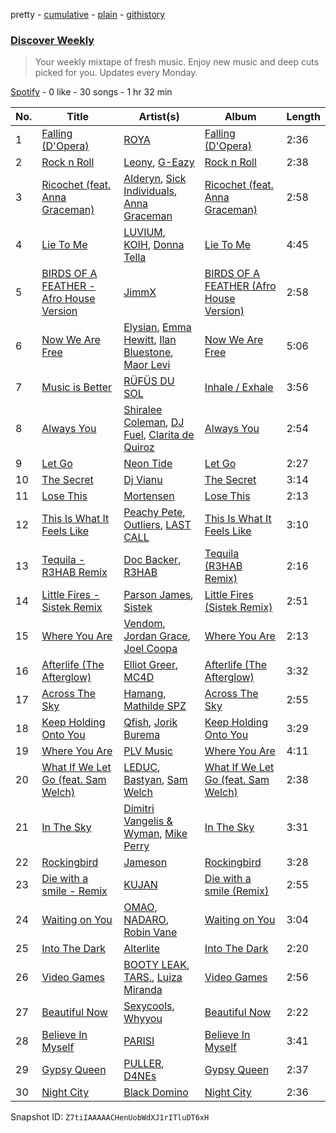 pretty - [cumulative](/playlists/cumulative/37i9dQZEVXcMQ21aVFwcU6.md) - [plain](/playlists/plain/37i9dQZEVXcMQ21aVFwcU6) - [githistory](https://github.githistory.xyz/mdn522/spotify-playlist-archive/blob/main/playlists/plain/37i9dQZEVXcMQ21aVFwcU6)

### [Discover Weekly](https://open.spotify.com/playlist/37i9dQZEVXcMQ21aVFwcU6)

> Your weekly mixtape of fresh music\. Enjoy new music and deep cuts picked for you\. Updates every Monday.

[Spotify](https://open.spotify.com/user/spotify) - 0 like - 30 songs - 1 hr 32 min

| No. | Title | Artist(s) | Album | Length |
|---|---|---|---|---|
| 1 | [Falling \(D'Opera\)](https://open.spotify.com/track/3xh3vEtbV8AVFpWKqfK3b7) | [ROYA](https://open.spotify.com/artist/6OxEmD1kV3B1OhVjqWO9Zh) | [Falling \(D'Opera\)](https://open.spotify.com/album/42hsP1tzWAXNo4kpD24csQ) | 2:36 |
| 2 | [Rock n Roll](https://open.spotify.com/track/1T2zLWVcr4nXMrMnzyHUVl) | [Leony](https://open.spotify.com/artist/2NpPlwwDVYR5dIj0F31EcC), [G\-Eazy](https://open.spotify.com/artist/02kJSzxNuaWGqwubyUba0Z) | [Rock n Roll](https://open.spotify.com/album/1Jey66mOXbJOwGtVKwdUWb) | 2:38 |
| 3 | [Ricochet \(feat\. Anna Graceman\)](https://open.spotify.com/track/6Ux0Few55gMhBSKaSjddkp) | [Alderyn](https://open.spotify.com/artist/5LcaKNmxPoZxrmYpyToXB6), [Sick Individuals](https://open.spotify.com/artist/0XqFDQJjqW5PfhfBCb53LR), [Anna Graceman](https://open.spotify.com/artist/2B69uGl0nh5LMFUAZxVw5y) | [Ricochet \(feat\. Anna Graceman\)](https://open.spotify.com/album/4oyLwS0ArlwISpjl97K1XX) | 2:58 |
| 4 | [Lie To Me](https://open.spotify.com/track/2CGOUBWFCAeRLb5Z6FUiN2) | [LUVIUM](https://open.spotify.com/artist/6UfbyoqsWR9gNMTk5TzMYf), [KOIH](https://open.spotify.com/artist/4q64u8A5JqYAqM680GuGwg), [Donna Tella](https://open.spotify.com/artist/39czNpwEAe5tGKIE53XDmm) | [Lie To Me](https://open.spotify.com/album/2iZnG6sse2MokcE0CCdrc9) | 4:45 |
| 5 | [BIRDS OF A FEATHER \- Afro House Version](https://open.spotify.com/track/1nq8Lu7kVCClJvwGD08Wpo) | [JimmX](https://open.spotify.com/artist/4X71KCLaNqDa0dT5iAQhe1) | [BIRDS OF A FEATHER \(Afro House Version\)](https://open.spotify.com/album/1HAtIcFEoOILdWhCpLKIX7) | 2:58 |
| 6 | [Now We Are Free](https://open.spotify.com/track/2xfL7Mx5AqbWP0YcwxlcI7) | [Elysian](https://open.spotify.com/artist/6IPtgWMGTP1ZVcfMeo0XlO), [Emma Hewitt](https://open.spotify.com/artist/1t65YxEAtU3iii6bCzSGF8), [Ilan Bluestone](https://open.spotify.com/artist/1yoZuH2j43vVSWsOwYuQyn), [Maor Levi](https://open.spotify.com/artist/7iVuXpgNEl87BwdwV1L6he) | [Now We Are Free](https://open.spotify.com/album/5PyEZtjd1UNnbeqBIu0Njj) | 5:06 |
| 7 | [Music is Better](https://open.spotify.com/track/4NlxBNd38G9nXjCVrbBYre) | [RÜFÜS DU SOL](https://open.spotify.com/artist/5Pb27ujIyYb33zBqVysBkj) | [Inhale / Exhale](https://open.spotify.com/album/3Fda4vhPP0Clk3EQNVipUP) | 3:56 |
| 8 | [Always You](https://open.spotify.com/track/3jZP1bPAJyiAAXQ9LlYdjc) | [Shiralee Coleman](https://open.spotify.com/artist/7q1u9tWian8y9CsWikyt2h), [DJ Fuel](https://open.spotify.com/artist/7b0zZiMJHNpszsfdqgFDyA), [Clarita de Quiroz](https://open.spotify.com/artist/6WPPCmPLrmweYTz1ApYL34) | [Always You](https://open.spotify.com/album/1OIfnWD6Cd3gzHmrrE40Wx) | 2:54 |
| 9 | [Let Go](https://open.spotify.com/track/7bL9uGTNLE1SAHQUAjHne5) | [Neon Tide](https://open.spotify.com/artist/1ElV1LPQsKmt6kuUjIBdHG) | [Let Go](https://open.spotify.com/album/4Ohgxiq4JfLHNaVbr5dtgV) | 2:27 |
| 10 | [The Secret](https://open.spotify.com/track/4zFFsW6qfRLMoYxxLzFW1p) | [Dj Vianu](https://open.spotify.com/artist/20UG9RJ4pMncdPXRgA8mrl) | [The Secret](https://open.spotify.com/album/26oJWZ0u7XtRRyQyYuLtkS) | 3:14 |
| 11 | [Lose This](https://open.spotify.com/track/4XiGLFDbOeBsfRtClVIZzW) | [Mortensen](https://open.spotify.com/artist/1IGUnBoSDVXkJ3EsCXsCPr) | [Lose This](https://open.spotify.com/album/5b31l7PQoIL6H4e52RchdV) | 2:13 |
| 12 | [This Is What It Feels Like](https://open.spotify.com/track/0Bpbr1GgLMgQnuFmVo5zMH) | [Peachy Pete](https://open.spotify.com/artist/0bsZ7TPFHa56cscyXwqfER), [Outliers](https://open.spotify.com/artist/49D9GLjnzBcsaKiUByAMQL), [LAST CALL](https://open.spotify.com/artist/2LoibTtixf5tjTYORAxbtN) | [This Is What It Feels Like](https://open.spotify.com/album/5gLSd0qBvsBN7TqDYifb2O) | 3:10 |
| 13 | [Tequila \- R3HAB Remix](https://open.spotify.com/track/71FvjpgB9Z39Icf27VnEzf) | [Doc Backer](https://open.spotify.com/artist/7tXyKeOv9LiXg7qfVQKQm4), [R3HAB](https://open.spotify.com/artist/6cEuCEZu7PAE9ZSzLLc2oQ) | [Tequila \(R3HAB Remix\)](https://open.spotify.com/album/7EBetlHC9bvkSp2foObl39) | 2:16 |
| 14 | [Little Fires \- Sistek Remix](https://open.spotify.com/track/0EBDuIxWWSd9XnEVkXLVaw) | [Parson James](https://open.spotify.com/artist/48sLioddyaXkuhyHXSkpsB), [Sistek](https://open.spotify.com/artist/7AfIBbjDpPR6FlLWLsAcHu) | [Little Fires \(Sistek Remix\)](https://open.spotify.com/album/6UvuV94S0gPUf7cbyGubw5) | 2:51 |
| 15 | [Where You Are](https://open.spotify.com/track/2RJikqrbNUWR6WxREvRAMi) | [Vendom](https://open.spotify.com/artist/0wztdnJjZQ4HrZqrb9c8y9), [Jordan Grace](https://open.spotify.com/artist/0NST5cNxDtRZuToY6ngC0k), [Joel Coopa](https://open.spotify.com/artist/36Wo4JMbqaHm0wzCuDxBuD) | [Where You Are](https://open.spotify.com/album/0HOl6I26Y3JHisbYnjTVaN) | 2:13 |
| 16 | [Afterlife \(The Afterglow\)](https://open.spotify.com/track/3VqMWc9IMJD07F8G6jYU5e) | [Elliot Greer](https://open.spotify.com/artist/6EFGjOozwPlW4PxLu8SoXD), [MC4D](https://open.spotify.com/artist/2MbY32LPINIi9P6PCkrOJI) | [Afterlife \(The Afterglow\)](https://open.spotify.com/album/2vf6gIslydfSOAsY1b5h8W) | 3:32 |
| 17 | [Across The Sky](https://open.spotify.com/track/0jhFIjnPJdJ5kuFdyimkN6) | [Hamang](https://open.spotify.com/artist/6DEUBgjh48qfLbt5ae1JIl), [Mathilde SPZ](https://open.spotify.com/artist/0cYRqD1xptOt9VxL4QRrHd) | [Across The Sky](https://open.spotify.com/album/0pcr3YRMpsp9ZVSRzUYkd7) | 2:55 |
| 18 | [Keep Holding Onto You](https://open.spotify.com/track/5PsLllL0qfBuNt2oPnFlft) | [Qfish](https://open.spotify.com/artist/5T2jnVO9cIxAjrQWu1aEGN), [Jorik Burema](https://open.spotify.com/artist/5m9bQKYt5uwDbtBGB6x78P) | [Keep Holding Onto You](https://open.spotify.com/album/6Q2ry1MRuI6OPpwC1RxOqD) | 3:29 |
| 19 | [Where You Are](https://open.spotify.com/track/62z0qIftlsBwNg0izZTNSt) | [PLV Music](https://open.spotify.com/artist/47lxWZZWMtEqp4FXtHeaC7) | [Where You Are](https://open.spotify.com/album/3Rzos5PJ2ZUgdrSspJ4Nu6) | 4:11 |
| 20 | [What If We Let Go \(feat\. Sam Welch\)](https://open.spotify.com/track/094ytaIC90FNjxPFpdgcHP) | [LEDUC](https://open.spotify.com/artist/0PX2pq6qcOfKp3NQOJMGvz), [Bastyan](https://open.spotify.com/artist/3BJgrhhTMNGZn3ORwAlK9g), [Sam Welch](https://open.spotify.com/artist/3JmD9HEyTy3vtITvwUFK9K) | [What If We Let Go \(feat\. Sam Welch\)](https://open.spotify.com/album/3OJmp5W6TdhjbTbUxoUguB) | 2:38 |
| 21 | [In The Sky](https://open.spotify.com/track/56GCtbkFhreHRCoWSHyCdU) | [Dimitri Vangelis & Wyman](https://open.spotify.com/artist/10hGPIDZi33LRaYRIq3Bh4), [Mike Perry](https://open.spotify.com/artist/6lB8vOoI4DRrrVxXwuV19c) | [In The Sky](https://open.spotify.com/album/1p1RMEGUc8DMOpVEu9CcLc) | 3:31 |
| 22 | [Rockingbird](https://open.spotify.com/track/2x4c9BD2SOhddb5KDQ4yym) | [Jameson](https://open.spotify.com/artist/7K3Jyu1rhStqBkpFbkro8t) | [Rockingbird](https://open.spotify.com/album/5CxkFmMMIgxrIlZPNDcLqc) | 3:28 |
| 23 | [Die with a smile \- Remix](https://open.spotify.com/track/0GnpOAtgmpkMeR6mE7sE6H) | [KUJAN](https://open.spotify.com/artist/1MH8kfHbfmNg7zZosdDkoq) | [Die with a smile \(Remix\)](https://open.spotify.com/album/4MIbhNc7BFgxfaHCy0FJdJ) | 2:55 |
| 24 | [Waiting on You](https://open.spotify.com/track/3P1McilgPsFB1tln72Gh8F) | [OMAO](https://open.spotify.com/artist/1VHRSHGicYOgBxMHApEqCd), [NADARO](https://open.spotify.com/artist/5llCsw8ZAL4eTr2JWRiuWX), [Robin Vane](https://open.spotify.com/artist/4staIXcWEmr34cRhsDp8nW) | [Waiting on You](https://open.spotify.com/album/1gTBipv1crQnRCRQYqcUDe) | 3:04 |
| 25 | [Into The Dark](https://open.spotify.com/track/3EeETNjxykCFCL9mTE9HLT) | [Alterlite](https://open.spotify.com/artist/6KUD2PHNsroeJ5YH3YSISu) | [Into The Dark](https://open.spotify.com/album/7K4O3WU99bXIVdjNNNOJXN) | 2:20 |
| 26 | [Video Games](https://open.spotify.com/track/1q0A1Cdcwah3qWPd4hXELY) | [BOOTY LEAK](https://open.spotify.com/artist/6C8sBC5U3LyUE4GoleJWvx), [TARS.](https://open.spotify.com/artist/0Dp54NlNysfSJ0FO2nlTGo), [Luiza Miranda](https://open.spotify.com/artist/0S5n1HkGVylVVJjnnfP2Fy) | [Video Games](https://open.spotify.com/album/57UasRRAJrF2zvJWAmDlQD) | 2:56 |
| 27 | [Beautiful Now](https://open.spotify.com/track/17hnLahPkemrK8EgnmmvlA) | [Sexycools](https://open.spotify.com/artist/57hmVUUQbeVA1i2hiOUYr7), [Whyyou](https://open.spotify.com/artist/7bQn1ZUNGWH149BiZbDPTu) | [Beautiful Now](https://open.spotify.com/album/2Vxx8is5EvV4wiMxXIXNO3) | 2:22 |
| 28 | [Believe In Myself](https://open.spotify.com/track/047hYmw8Viqwx4cavskXVy) | [PARISI](https://open.spotify.com/artist/1UJfZU4rQx3bJ3tGypRuAT) | [Believe In Myself](https://open.spotify.com/album/5ngmMrPiCbLRleKZXj3zqV) | 3:41 |
| 29 | [Gypsy Queen](https://open.spotify.com/track/2xPhIEcJkXK0nAeVdZ8Iwk) | [PULLER](https://open.spotify.com/artist/1cbQmMaAHdSeBf0MQcSrzf), [D4NEs](https://open.spotify.com/artist/7hzBvplAVO7NOFvJmVqLJs) | [Gypsy Queen](https://open.spotify.com/album/7y1TNo87peY0I8S3dohObu) | 2:37 |
| 30 | [Night City](https://open.spotify.com/track/10TJeNyQ3OuwS5yhb9wzKr) | [Black Domino](https://open.spotify.com/artist/6BDngwe9dcvrkw4ex9cqsb) | [Night City](https://open.spotify.com/album/3a10QEf2KensF7qcETjaqx) | 2:36 |

Snapshot ID: `Z7tiIAAAAACHenUobWdXJ1rITluDT6xH`

